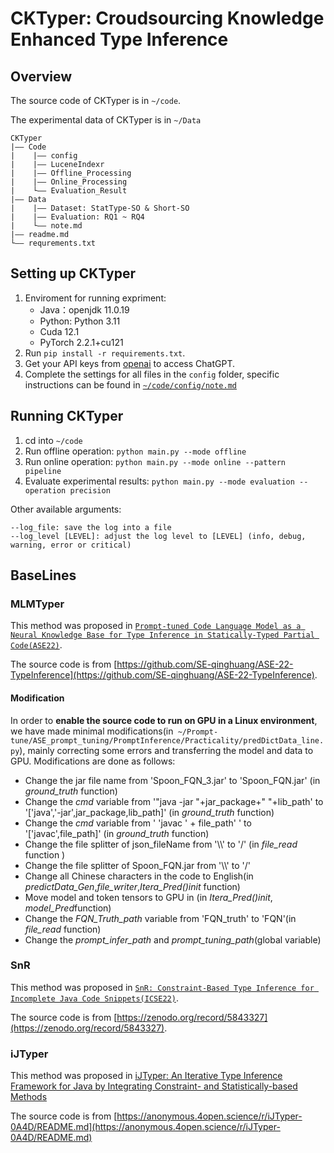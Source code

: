 # CKTyper: Croudsourcing Knowledge Enhanced Type Inference
## Overview
The source code of CKTyper is in `~/code`.

The experimental data of CKTyper is in `~/Data`

```
CKTyper
|—— Code
|    |—— config
|    |—— LuceneIndexr
|    |—— Offline_Processing
|    |—— Online_Processing
|    └—— Evaluation_Result
|—— Data
|    |—— Dataset: StatType-SO & Short-SO
|    |—— Evaluation: RQ1 ~ RQ4
|    └—— note.md
|—— readme.md
└—— requrements.txt
```

## Setting up CKTyper
1. Enviroment for running expriment:
   - Java：openjdk 11.0.19
   - Python: Python 3.11
   - Cuda 12.1
   - PyTorch 2.2.1+cu121
2. Run `pip install -r requirements.txt`.
3. Get your API keys from [openai](https://platform.openai.com/api-keys) to access ChatGPT.
4. Complete the settings for all files in the `config` folder, specific instructions can be found in [`~/code/config/note.md`](./code/config/note.md)

## Running CKTyper
1. cd into `~/code`
2. Run offline operation: `python main.py --mode offline`
3. Run online operation: `python main.py --mode online --pattern pipeline`
4. Evaluate experimental results: `python main.py --mode evaluation --operation precision`

Other available arguments:
```
--log_file: save the log into a file
--log_level [LEVEL]: adjust the log level to [LEVEL] (info, debug, warning, error or critical)
```

## BaseLines
### MLMTyper
This method was proposed in [`Prompt-tuned Code Language Model as a Neural Knowledge Base for Type Inference in Statically-Typed Partial Code(ASE22)`](https://dl.acm.org/doi/abs/10.1145/3551349.3556912).

The source code is from [https://github.com/SE-qinghuang/ASE-22-TypeInference](https://github.com/SE-qinghuang/ASE-22-TypeInference).

#### Modification
In order to **enable the source code to run on GPU in a Linux environment**, we have made minimal modifications(in` ~/Prompt-tune/ASE_prompt_tuning/PromptInference/Practicality/predDictData_line.py`), mainly correcting some errors and transferring the model and data to GPU.  Modifications are done as follows:  
- Change the jar file name from 'Spoon_FQN_3.jar' to 'Spoon_FQN.jar' (in *ground_truth* function)
- Change the *cmd* variable from '"java -jar "+jar_package+" "+lib_path' to '['java','-jar',jar_package,lib_path]' (in *ground_truth* function)
- Change the *cmd* variable from ' 'javac ' + file_path' ' to '['javac',file_path]' (in *ground_truth* function)
- Change the file splitter of json_fileName from '\\\\' to '/' (in *file_read* function )
- Change the file splitter of Spoon_FQN.jar from '\\\\' to '/'
- Change all Chinese characters in the code to English(in *predictData_Gen*,*file_writer*,*Itera_Pred()init* function)
- Move model and token tensors to GPU in (in *Itera_Pred()init*, *model_Pred*function)
- Change the *FQN_Truth_path* variable from 'FQN_truth' to 'FQN'(in *file_read* function)
- Change the *prompt_infer_path* and *prompt_tuning_path*(global variable)

### SnR
This method was proposed in [`SnR: Constraint-Based Type Inference for Incomplete Java Code Snippets(ICSE22)`](https://dl.acm.org/doi/abs/10.1145/3510003.3510061).

The source code is from [https://zenodo.org/record/5843327](https://zenodo.org/record/5843327).

### iJTyper
This method was proposed in [iJTyper: An Iterative Type Inference Framework for Java by Integrating Constraint- and Statistically-based Methods](https://arxiv.org/abs/2402.09995)

The source code is from [https://anonymous.4open.science/r/iJTyper-0A4D/README.md](https://anonymous.4open.science/r/iJTyper-0A4D/README.md)
